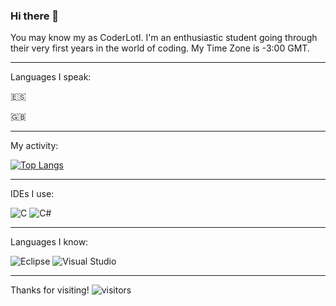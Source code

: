 ### Hi there 👋

You may know my as CoderLotl. I'm an enthusiastic student going through their very first years in the world of coding.
My Time Zone is -3:00 GMT.

---

Languages I speak:

:es:

:uk:

---

My activity:

[![Top Langs](https://github-readme-stats.vercel.app/api/top-langs/?username=CoderLotl)](https://github.com/CoderLotl/github-readme-stats)

---

IDEs I use:

![C](https://img.shields.io/badge/c-%2300599C.svg?style=for-the-badge&logo=c&logoColor=white)
![C#](https://img.shields.io/badge/c%23-%23239120.svg?style=for-the-badge&logo=c-sharp&logoColor=white)

---

Languages I know:

![Eclipse](https://img.shields.io/badge/Eclipse-FE7A16.svg?style=for-the-badge&logo=Eclipse&logoColor=white)
![Visual Studio](https://img.shields.io/badge/Visual%20Studio-5C2D91.svg?style=for-the-badge&logo=visual-studio&logoColor=white)

---

Thanks for visiting!
![visitors](https://visitor-badge.glitch.me/badge?page_id=${CoderLotl}.${CoderLotl})

<!--
**CoderLotl/CoderLotl** is a ✨ _special_ ✨ repository because its `README.md` (this file) appears on your GitHub profile.

Here are some ideas to get you started:

- 🔭 I’m currently working on ...
- 🌱 I’m currently learning ...
- 👯 I’m looking to collaborate on ...
- 🤔 I’m looking for help with ...
- 💬 Ask me about ...
- 📫 How to reach me: ...
- 😄 Pronouns: ...
- ⚡ Fun fact: ...
-->
